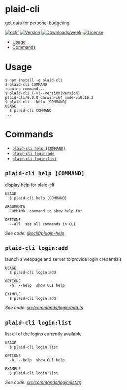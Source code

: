 plaid-cli
=========

get data for personal budgeting

[![oclif](https://img.shields.io/badge/cli-oclif-brightgreen.svg)](https://oclif.io)
[![Version](https://img.shields.io/npm/v/plaid-cli.svg)](https://npmjs.org/package/plaid-cli)
[![Downloads/week](https://img.shields.io/npm/dw/plaid-cli.svg)](https://npmjs.org/package/plaid-cli)
[![License](https://img.shields.io/npm/l/plaid-cli.svg)](https://github.com/adamclerk/plaid-cli/blob/master/package.json)

<!-- toc -->
* [Usage](#usage)
* [Commands](#commands)
<!-- tocstop -->
# Usage
<!-- usage -->
```sh-session
$ npm install -g plaid-cli
$ plaid-cli COMMAND
running command...
$ plaid-cli (-v|--version|version)
plaid-cli/0.0.0 darwin-x64 node-v10.16.3
$ plaid-cli --help [COMMAND]
USAGE
  $ plaid-cli COMMAND
...
```
<!-- usagestop -->
# Commands
<!-- commands -->
* [`plaid-cli help [COMMAND]`](#plaid-cli-help-command)
* [`plaid-cli login:add`](#plaid-cli-loginadd)
* [`plaid-cli login:list`](#plaid-cli-loginlist)

## `plaid-cli help [COMMAND]`

display help for plaid-cli

```
USAGE
  $ plaid-cli help [COMMAND]

ARGUMENTS
  COMMAND  command to show help for

OPTIONS
  --all  see all commands in CLI
```

_See code: [@oclif/plugin-help](https://github.com/oclif/plugin-help/blob/v2.2.1/src/commands/help.ts)_

## `plaid-cli login:add`

launch a webpage and server to provide login credentials

```
USAGE
  $ plaid-cli login:add

OPTIONS
  -h, --help  show CLI help

EXAMPLE
  $ plaid-cli login:add
```

_See code: [src/commands/login/add.ts](https://github.com/adamclerk/plaid-cli/blob/v0.0.0/src/commands/login/add.ts)_

## `plaid-cli login:list`

list all of the logins currently available

```
USAGE
  $ plaid-cli login:list

OPTIONS
  -h, --help  show CLI help

EXAMPLE
  $ plaid-cli login:list
```

_See code: [src/commands/login/list.ts](https://github.com/adamclerk/plaid-cli/blob/v0.0.0/src/commands/login/list.ts)_
<!-- commandsstop -->
